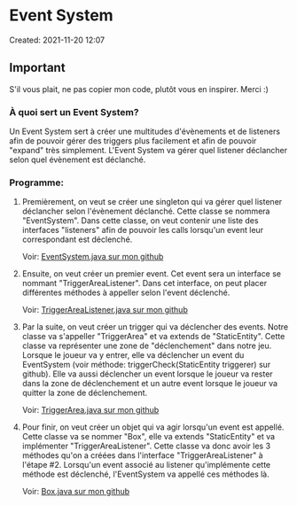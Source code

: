 # Event System
Created: 2021-11-20 12:07
<br>

## Important
S'il vous plait, ne pas copier mon code, plutôt vous en inspirer. Merci :)

### À quoi sert un Event System?
Un Event System sert à créer une multitudes d'évènements et de listeners afin de pouvoir gérer des triggers plus facilement et afin de pouvoir "expand" très simplement. L'Event System va gérer quel listener déclancher selon quel évènement est déclanché.

### Programme:
1. Premièrement, on veut se créer une singleton qui va gérer quel listener déclancher selon l'évènement déclanché. Cette classe se nommera "EventSystem". Dans cette classe, on veut contenir une liste des interfaces "listeners" afin de pouvoir les calls lorsqu'un event leur correspondant est déclenché.
	
	Voir: [EventSystem.java sur mon github](https://github.com/BenocxX/auto-battler-game/blob/master/src/cegepst/game/eventsystem/EventSystem.java)
	
2. Ensuite, on veut créer un premier event. Cet event sera un interface se nommant "TriggerAreaListener". Dans cet interface, on peut placer différentes méthodes à appeller selon l'event déclenché.

	Voir: [TriggerAreaListener.java sur mon github](https://github.com/BenocxX/auto-battler-game/blob/master/src/cegepst/game/eventsystem/TriggerAreaListener.java)
	
3. Par la suite, on veut créer un trigger qui va déclencher des events. Notre classe va s'appeller "TriggerArea" et va extends de "StaticEntity". Cette classe va représenter une zone de "déclenchement" dans notre jeu. Lorsque le joueur va y entrer, elle va déclencher un event du EventSystem (voir méthode: triggerCheck(StaticEntity triggerer) sur github). Elle va aussi déclencher un event lorsque le joueur va rester dans la zone de déclenchement et un autre event lorsque le joueur va quitter la zone de déclenchement.

	Voir: [TriggerArea.java sur mon github](https://github.com/BenocxX/auto-battler-game/blob/master/src/cegepst/game/eventsystem/TriggerArea.java)
	
4. Pour finir, on veut créer un objet qui va agir lorsqu'un event est appellé. Cette classe va se nommer "Box", elle va extends "StaticEntity" et va implémenter "TriggerAreaListener". Cette classe va donc avoir les 3 méthodes qu'on a créées dans l'interface "TriggerAreaListener" à l'étape #2. Lorsqu'un event associé au listener qu'implémente cette méthode est déclenché, l'EventSystem va appellé ces méthodes là.

	Voir: [Box.java sur mon github](https://github.com/BenocxX/auto-battler-game/blob/master/src/cegepst/game/eventsystem/Box.java)